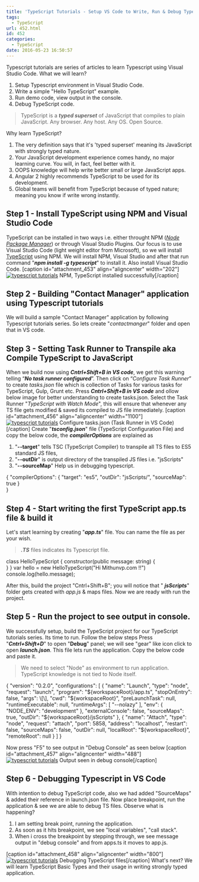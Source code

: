 ```yaml
---
title: 'TypeScript Tutorials - Setup VS Code to Write, Run & Debug Typescript'
tags:
  - TypeScript
url: 452.html
id: 452
categories:
  - TypeScript
date: 2016-05-23 16:50:57
---
```


Typescript tutorials are series of articles to learn Typescript using Visual Studio Code. What we will learn?

1.  Setup Typescript environment in Visual Studio Code.
2.  Write a simple "Hello TypeScript" example.
3.  Run demo code, view output in the console.
4.  Debug TypeScript code.

> TypeScript is a _**typed superset**_ of JavaScript that compiles to plain JavaScript. Any browser. Any host. Any OS. Open Source.

Why learn TypeScript?

1.  The very definition says that it's 'typed superset' meaning its JavaScript with strongly typed nature.
2.  Your JavaScript development experience comes handy, no major learning curve. You will, in fact, feel better with it.
3.  OOPS knowledge will help write better small or large JavaScript apps.
4.  Angular 2 highly recommends TypeScript to be used for its development.
5.  Global teams will benefit from TypeScript because of typed nature; meaning you know if write wrong instantly.

Step 1 - Install TypeScript using NPM and Visual Studio Code
------------------------------------------------------------

TypeScript can be installed in two ways i.e. either throught NPM ([_Node Package Manager_](https://docs.npmjs.com/getting-started/installing-node)) or through Visual Studio Plugins. Our focus is to use Visual Studio Code (light weight editor from Microsoft), so we will install [TypeScript](https://www.typescriptlang.org/) using NPM. We will install NPM, Visual Studio and after that run command "_**npm install -g typescript**_" to install it. Also install Visual Studio Code. \[caption id="attachment_453" align="aligncenter" width="202"\][![typescript tutorials](http://www.mithunvp.com/wp-content/uploads/2016/05/typescript-1.png)](http://www.mithunvp.com/wp-content/uploads/2016/05/typescript-1.png) NPM, TypeScript installed successfully\[/caption\]

Step 2 - Building "Contact Manager" application using Typescript tutorials
--------------------------------------------------------------------------

We will build a sample "Contact Manager" application by following Typescript tutorials series. So lets create "_contactmanger_" folder and open that in VS code.

Step 3 - Setting Task Runner to Transpile aka Compile TypeScript to JavaScript
------------------------------------------------------------------------------

When we build now using _**Cntrl+Shift+B in VS code**_, we get this warning telling “_**No task runner configured**_”. Then click on “_Configure Task Runner_” to create _tasks.json_ file which is collection of Tasks for various tasks for TypeScript, Gulp, Grunt etc. Press _**Cntrl+Shift+B in VS code**_ and ollow below image for better understanding to create tasks.json. Select the Task Runner "_TypeScript with Watch Mode_", this will ensure that whenever any TS file gets modified & saved its compiled to JS file immediately. \[caption id="attachment_456" align="aligncenter" width="1100"\][![typescript tutorials](http://www.mithunvp.com/wp-content/uploads/2016/05/Video_2016-05-23_144107-big.gif)](http://www.mithunvp.com/wp-content/uploads/2016/05/Video_2016-05-23_144107-big.gif) Configure tasks.json (Task Runner in VS Code)\[/caption\] Create "_**tsconfig.json**_" file (TypeScript Configuration File) and  copy the below code, the _**compilerOptions**_ are explained as

1.  "**--target**" tells TSC (TypeScript Compiler) to transpile all TS files to ES5 standard JS files,
2.  "**--outDir**" is output directory of the transpiled JS files i.e. "jsScripts"
3.  "**--sourceMap**" Help us in debugging typescript.

{
    "compilerOptions": {
        "target": "es5", 
        "outDir": "jsScripts/",
        "sourceMap": true
    }    
}

Step 4 - Start writing the first TypeScript app.ts file & build it
------------------------------------------------------------------

Let's start learning by creating "_**app.ts**_" file. You can name the file as per your wish.

> _**.TS**_ files indicates its Typescript file.

class HelloTypeScript {
    constructor(public message: string) {       
    }
}
var hello = new HelloTypeScript("Hi Mithunvp.com !!")
console.log(hello.message);

After this, build the project "Cntrl+Shift+B"; you will notice that " _**jsScripts**_" folder gets created with _app.js_ & maps files. Now we are ready with run the project.

Step 5 - Run the project to see output in console.
--------------------------------------------------

We successfully setup, build the TypeScript project for our TypeScript tutorials series. Its time to run. Follow the below steps Press "_**Cntrl+Shift+D**_" to open "**Debug**" panel; we will see "gear" like icon click to open _**launch.json**_. This file lets run the application. Copy the below code and paste it.

> We need to select "Node" as environment to run application. TypeScript knowledge is not tied to Node itself.

{
    "version": "0.2.0",
    "configurations": \[
        {
            "name": "Launch",
            "type": "node",
            "request": "launch",
            "program": "${workspaceRoot}/app.ts",
            "stopOnEntry": false,
            "args": \[\],
            "cwd": "${workspaceRoot}",
            "preLaunchTask": null,            
            "runtimeExecutable": null,
            "runtimeArgs": \[
                "--nolazy"
            \],
            "env": {
                "NODE_ENV": "development"
            },
            "externalConsole": false,
            "sourceMaps": true,
            "outDir": "${workspaceRoot}/jsScripts"
        },
        {
            "name": "Attach",
            "type": "node",
            "request": "attach",
            "port": 5858,
            "address": "localhost",
            "restart": false,
            "sourceMaps": false,
            "outDir": null,
            "localRoot": "${workspaceRoot}",
            "remoteRoot": null
        }
    \]
}

Now press "F5" to see output in "Debug Console" as seen below \[caption id="attachment_457" align="aligncenter" width="488"\][![typescript tutorials](http://www.mithunvp.com/wp-content/uploads/2016/05/2016-05-23_160010.png)](http://www.mithunvp.com/wp-content/uploads/2016/05/2016-05-23_160010.png) Output seen in debug console\[/caption\]

Step 6 - Debugging Typescript in VS Code
----------------------------------------

With intention to debug TypeScript code, also we had added "SourceMaps" & added their reference in launch.json file. Now place breakpoint, run the application & see we are able to debug TS files. Observe what is happening?

1.  I am setting break point, running the application.
2.  As soon as it hits breakpoint, we see "local variables", "call stack".
3.  When i cross the breakpoint by stepping through, we see message output in "debug console" and from apps.ts it moves to app.js.

\[caption id="attachment_458" align="aligncenter" width="800"\][![typescript tutorials](http://www.mithunvp.com/wp-content/uploads/2016/05/Video_2016-05-23_160851.gif)](http://www.mithunvp.com/wp-content/uploads/2016/05/Video_2016-05-23_160851.gif) Debugging TypeScript files\[/caption\] What's next? We will learn TypeScript Basic Types and their usage in writing strongly typed application.
